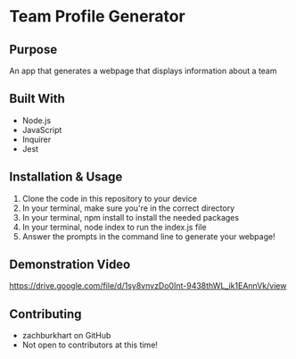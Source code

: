 # Team Profile Generator

## Purpose
An app that generates a webpage that displays information about a team

## Built With
- Node.js
- JavaScript
- Inquirer
- Jest

## Installation & Usage
1. Clone the code in this repository to your device
2. In your terminal, make sure you're in the correct directory
3. In your terminal, npm install to install the needed packages
3. In your terminal, node index to run the index.js file
4. Answer the prompts in the command line to generate your webpage!

## Demonstration Video
https://drive.google.com/file/d/1sy8vnvzDo0Int-9438thWL_ik1EAnnVk/view

## Contributing
- zachburkhart on GitHub
- Not open to contributors at this time!